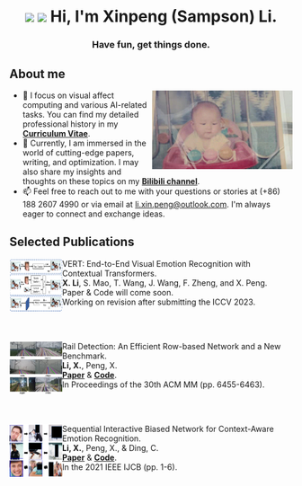 <h1 align="center"><img src="https://github.com/TheDudeThatCode/TheDudeThatCode/blob/master/Assets/Hi.gif" width="29px"> <img src="https://github.com/TheDudeThatCode/TheDudeThatCode/blob/master/Assets/Earth.gif" width="24px"> Hi, I'm Xinpeng (Sampson) Li.</h1>
<h3 align="center">Have fun, get things done. </h3>

## About me
<a target="_blank" align="center">
  <img align="right" top="500" height="140" width="250" alt="GIF" src="https://github.com/Sampson-Lee/Sampson-Lee/blob/main/photos.gif">
</a>

- 👀 I focus on visual affect computing and various AI-related tasks. You can find my detailed professional history in my **[Curriculum Vitae](https://github.com/Sampson-Lee/Sampson-Lee/blob/main/CV_XinpengLi_2023.pdf)**.
- 🌱 Currently, I am immersed in the world of cutting-edge papers, writing, and optimization. I may also share my insights and thoughts on these topics on my **[Bilibili channel](https://space.bilibili.com/111355637/)**. 
- 📫 Feel free to reach out to me with your questions or stories at (+86) 188 2607 4990 or via email at li.xin.peng@outlook.com. I'm always eager to connect and exchange ideas.


## Selected Publications 

[<img align="left" height="94px" width="94px" alt="ICCV" src="https://github.com/Sampson-Lee/Sampson-Lee/blob/main/TMM_2023_VERT_logo.png"/>]()
VERT: End-to-End Visual Emotion Recognition with Contextual Transformers. \
**X. Li**, S. Mao, T. Wang, J. Wang, F. Zheng, and X. Peng.  \
Paper & Code will come soon. \
Working on revision after submitting the ICCV 2023.

<br/>
<br/>

[<img align="left" height="94px" width="94px" alt="ACMMM" src="https://github.com/Sampson-Lee/Sampson-Lee/blob/main/ACM_MM_2022_Rail_Detection_logo.png"/>]()
Rail Detection: An Efficient Row-based Network and a New Benchmark. \
**Li, X.**, Peng, X. \
[**Paper**](https://github.com/Sampson-Lee/Sampson-Lee/blob/main/ACM_MM_2022_Rail_Detection.pdf) & [**Code**](https://github.com/Sampson-Lee/Rail-Detection). \
In Proceedings of the 30th ACM MM (pp. 6455-6463).

<br/>
<br/>

[<img align="left" height="94px" width="94px" alt="IJCB" src="https://github.com/Sampson-Lee/Sampson-Lee/blob/main/IJCB_2021_SCB_Net_logo.png"/>]()
Sequential Interactive Biased Network for Context-Aware Emotion Recognition. \
**Li, X.**, Peng, X., & Ding, C. \
[**Paper**](https://github.com/Sampson-Lee/Sampson-Lee/blob/main/IJCB_2021_SCB_Net.pdf) & [**Code**](https://github.com/Sampson-Lee/SIB-Net). \
In the 2021 IEEE IJCB (pp. 1-6).


<br/>
